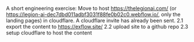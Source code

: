 A short engineering exercise: 
Move to host https://thelegionai.com/ (or https://legion-ai-dec7dbd011adbf3031f88fe0b02c0.webflow.io/, only the landing pages) in cloudflare.
A cloudflare invite has already been sent.
2.1 export the content to https://exflow.site/
2.2 upload site to a github repo
2.3 setup cloudflare to host the content 
